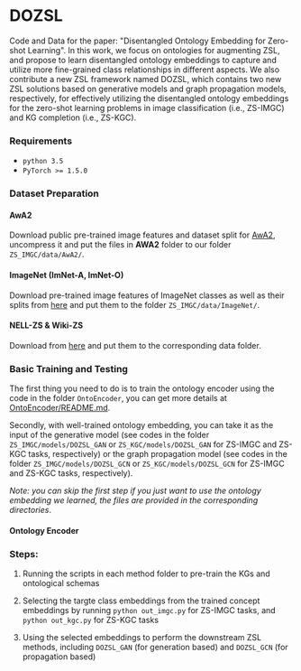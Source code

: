 # DOZSL
Code and Data for the paper: "Disentangled Ontology Embedding for Zero-shot Learning".
In this work, we focus on ontologies for augmenting ZSL, and propose to learn disentangled ontology embeddings to capture and utilize more fine-grained class relationships in different aspects.
We also contribute a new ZSL framework named DOZSL, which contains two new ZSL solutions based on generative models and graph propagation models, respectively,
for effectively utilizing the disentangled ontology embeddings for the zero-shot learning problems in image classification (i.e., ZS-IMGC) and KG completion (i.e., ZS-KGC).

### Requirements
- `python 3.5`
- `PyTorch >= 1.5.0`

### Dataset Preparation

#### AwA2
Download public pre-trained image features and dataset split for [AwA2](http://datasets.d2.mpi-inf.mpg.de/xian/xlsa17.zip), uncompress it and put the files in **AWA2** folder to our folder `ZS_IMGC/data/AwA2/`.


#### ImageNet (ImNet-A, ImNet-O)

Download pre-trained image features of ImageNet classes as well as their splits from [here](https://drive.google.com/drive/folders/1An6nLXRRvlKSCbJoKKlqTNDvgN7PyvvW?usp=sharing) and put them to the folder `ZS_IMGC/data/ImageNet/`.


#### NELL-ZS & Wiki-ZS
Download from [here](https://github.com/Panda0406/Zero-shot-knowledge-graph-relational-learning) and put them to the corresponding data folder.

### Basic Training and Testing

The first thing you need to do is to train the ontology encoder using the code in the folder `OntoEncoder`, you can get more details at [OntoEncoder/README.md](OntoEncoder/README.md).

Secondly, with well-trained ontology embedding, you can take it as the input of the generative model (see codes in the folder `ZS_IMGC/models/DOZSL_GAN` or `ZS_KGC/models/DOZSL_GAN` for ZS-IMGC and ZS-KGC tasks, respectively) or the graph propagation model (see codes in the folder `ZS_IMGC/models/DOZSL_GCN` or `ZS_KGC/models/DOZSL_GCN` for ZS-IMGC and ZS-KGC tasks, respectively).

*Note: you can skip the first step if you just want to use the ontology embedding we learned, the files are provided in the corresponding directories*.


#### Ontology Encoder

### Steps:

1.  Running the scripts in each method folder to pre-train the KGs and ontological schemas

2. Selecting the targte class embeddings from the trained concept embeddings by running `python out_imgc.py` for ZS-IMGC tasks, and `python out_kgc.py` for ZS-KGC tasks
3. Using the selected embeddings to perform the downstream ZSL methods, including `DOZSL_GAN` (for generation based) and `DOZSL_GCN` (for propagation based)

